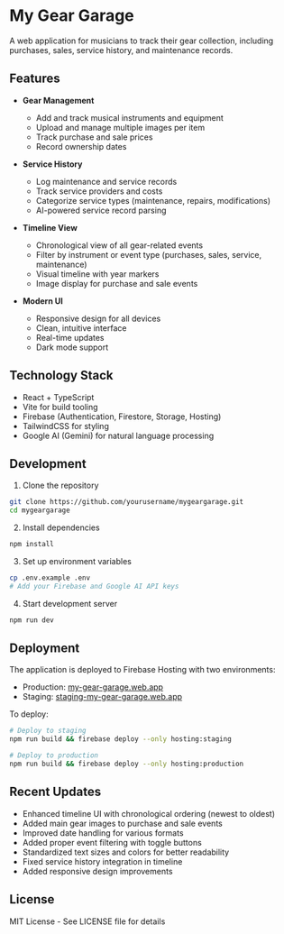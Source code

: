 # My Gear Garage

A web application for musicians to track their gear collection, including purchases, sales, service history, and maintenance records.

## Features

- **Gear Management**
  - Add and track musical instruments and equipment
  - Upload and manage multiple images per item
  - Track purchase and sale prices
  - Record ownership dates

- **Service History**
  - Log maintenance and service records
  - Track service providers and costs
  - Categorize service types (maintenance, repairs, modifications)
  - AI-powered service record parsing

- **Timeline View**
  - Chronological view of all gear-related events
  - Filter by instrument or event type (purchases, sales, service, maintenance)
  - Visual timeline with year markers
  - Image display for purchase and sale events

- **Modern UI**
  - Responsive design for all devices
  - Clean, intuitive interface
  - Real-time updates
  - Dark mode support

## Technology Stack

- React + TypeScript
- Vite for build tooling
- Firebase (Authentication, Firestore, Storage, Hosting)
- TailwindCSS for styling
- Google AI (Gemini) for natural language processing

## Development

1. Clone the repository
```bash
git clone https://github.com/yourusername/mygeargarage.git
cd mygeargarage
```

2. Install dependencies
```bash
npm install
```

3. Set up environment variables
```bash
cp .env.example .env
# Add your Firebase and Google AI API keys
```

4. Start development server
```bash
npm run dev
```

## Deployment

The application is deployed to Firebase Hosting with two environments:

- Production: [my-gear-garage.web.app](https://my-gear-garage.web.app)
- Staging: [staging-my-gear-garage.web.app](https://staging-my-gear-garage.web.app)

To deploy:
```bash
# Deploy to staging
npm run build && firebase deploy --only hosting:staging

# Deploy to production
npm run build && firebase deploy --only hosting:production
```

## Recent Updates

- Enhanced timeline UI with chronological ordering (newest to oldest)
- Added main gear images to purchase and sale events
- Improved date handling for various formats
- Added proper event filtering with toggle buttons
- Standardized text sizes and colors for better readability
- Fixed service history integration in timeline
- Added responsive design improvements

## License

MIT License - See LICENSE file for details
